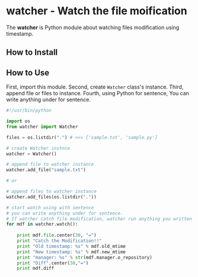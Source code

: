 # watcher - Watch the file moification

The **watcher** is Python module  about watching files modification using timestamp.

## How to Install

## How to Use

First, import this module.
Second, create `Watcher` class's instance.
Third, append file or files to instance.
Fourth, using Python for sentence, You can write anything under for sentence.

```python
#!/usr/bin/python

import os
from watcher import Watcher

files = os.listdir(".") # >>> ['sample.txt', 'sample.py']

# create Watcher instnce
watcher = Watcher()

# append file to watcher instance
watcher.add_file("sample.txt")

# or 

# append files to watcher instance
watcher.add_files(os.listdir("."))

# start watch using with sentence
# you can write anything under for sentence.
# If watcher catch file modification, watcher run anything you written
for mdf in watcher.watch():
    
    print mdf.file.center(30, "=")
    print "Catch the Modification!!"
    print "Old timestamp: %s" % mdf.old_mtime
    print "New timestamp: %s" % mdf.new_mtime
    print "manager: %s" % str(mdf.manager.o_repository)
    print "Diff".center(30,"=")
    print mdf.diff

```

